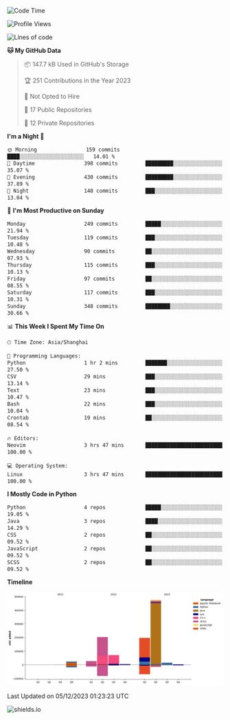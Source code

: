 <!--START_SECTION:waka-->
![Code Time](http://img.shields.io/badge/Code%20Time-366%20hrs%2010%20mins-blue)

![Profile Views](http://img.shields.io/badge/Profile%20Views-0-blue)

![Lines of code](https://img.shields.io/badge/From%20Hello%20World%20I%27ve%20Written-1.0%20million%20lines%20of%20code-blue)

**🐱 My GitHub Data** 

> 📦 147.7 kB Used in GitHub's Storage 
 > 
> 🏆 251 Contributions in the Year 2023
 > 
> 🚫 Not Opted to Hire
 > 
> 📜 17 Public Repositories 
 > 
> 🔑 12 Private Repositories 
 > 
**I'm a Night 🦉** 

```text
🌞 Morning                159 commits         ████░░░░░░░░░░░░░░░░░░░░░   14.01 % 
🌆 Daytime                398 commits         █████████░░░░░░░░░░░░░░░░   35.07 % 
🌃 Evening                430 commits         █████████░░░░░░░░░░░░░░░░   37.89 % 
🌙 Night                  148 commits         ███░░░░░░░░░░░░░░░░░░░░░░   13.04 % 
```
📅 **I'm Most Productive on Sunday** 

```text
Monday                   249 commits         █████░░░░░░░░░░░░░░░░░░░░   21.94 % 
Tuesday                  119 commits         ███░░░░░░░░░░░░░░░░░░░░░░   10.48 % 
Wednesday                90 commits          ██░░░░░░░░░░░░░░░░░░░░░░░   07.93 % 
Thursday                 115 commits         ███░░░░░░░░░░░░░░░░░░░░░░   10.13 % 
Friday                   97 commits          ██░░░░░░░░░░░░░░░░░░░░░░░   08.55 % 
Saturday                 117 commits         ███░░░░░░░░░░░░░░░░░░░░░░   10.31 % 
Sunday                   348 commits         ████████░░░░░░░░░░░░░░░░░   30.66 % 
```


📊 **This Week I Spent My Time On** 

```text
🕑︎ Time Zone: Asia/Shanghai

💬 Programming Languages: 
Python                   1 hr 2 mins         ███████░░░░░░░░░░░░░░░░░░   27.50 % 
CSV                      29 mins             ███░░░░░░░░░░░░░░░░░░░░░░   13.14 % 
Text                     23 mins             ███░░░░░░░░░░░░░░░░░░░░░░   10.47 % 
Bash                     22 mins             ███░░░░░░░░░░░░░░░░░░░░░░   10.04 % 
Crontab                  19 mins             ██░░░░░░░░░░░░░░░░░░░░░░░   08.54 % 

🔥 Editors: 
Neovim                   3 hrs 47 mins       █████████████████████████   100.00 % 

💻 Operating System: 
Linux                    3 hrs 47 mins       █████████████████████████   100.00 % 
```

**I Mostly Code in Python** 

```text
Python                   4 repos             █████░░░░░░░░░░░░░░░░░░░░   19.05 % 
Java                     3 repos             ████░░░░░░░░░░░░░░░░░░░░░   14.29 % 
CSS                      2 repos             ██░░░░░░░░░░░░░░░░░░░░░░░   09.52 % 
JavaScript               2 repos             ██░░░░░░░░░░░░░░░░░░░░░░░   09.52 % 
SCSS                     2 repos             ██░░░░░░░░░░░░░░░░░░░░░░░   09.52 % 
```



**Timeline**

![Lines of Code chart](https://raw.githubusercontent.com/kopp4/kopp4/main/assets/bar_graph.png)


 Last Updated on 05/12/2023 01:23:23 UTC
<!--END_SECTION:waka-->
![shields.io](https://img.shields.io/github/commit-activity/w/kopp4/kopp4?color=g&label=abusing%20bot&style=flat-square)
